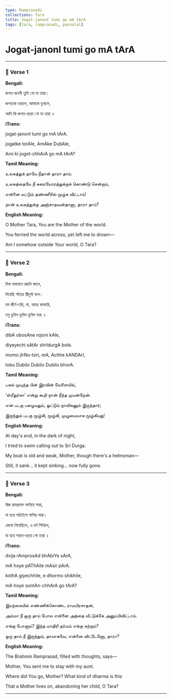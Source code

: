 ```yaml
---
type: Ramprasadi
collections: Tara
title: Jogat-janonI tumi go mA tArA
tags: [tara, ramprasadi, pannalal]
---
```


# Jogat-janonI tumi go mA tArA

---

### 🌟 **Verse 1**

**Bengali:**

জগত-জননী তুমি গো মা তারা।

জগতকে তরালে, আমাকে ডুবালে,

আমি কি জগত-ছাড়া গো মা তারা ॥

**iTrans:**

jogat-janonI tumi go mA tArA.

jogatke torAle, AmAke DubAle,

Ami ki jogot-chhArA go mA tArA?

**Tamil Meaning:**

உலகத்துக் தாயே நீதான் தாரா தாய்.

உலகத்தையே நீ கரையோரத்துக்குக் கொண்டு சென்றாய்,

என்னை மட்டும் தண்ணீரில் மூழ்க விட்டாய்!

நான் உலகத்துக்கு அஞ்சாதவன்தானா, தாரா தாய்?

**English Meaning:**

O Mother Tara, You are the Mother of the world.

You ferried the world across, yet left me to drown—

Am I somehow outside Your world, O Tara?

---

### 🌟 **Verse 2**

**Bengali:**

দিবা অবসানে রজনি কালে,

দিয়েছি সাঁতার শ্রীদুর্গা বলে।

মম জীর্ণ-তরি, মা, আছে কান্ডারি,

তবু ডুবিল ডুবিল ডুবিল ভরা ॥

**iTrans:**

dibA obosAne rojoni kAle,

diyeyechi sAtAr shrIdurgA bole.

momo jIrNo-tori, mA, Achhe kANDArI,

tobu Dubilo Dubilo Dubilo bhorA.

**Tamil Meaning:**

பகல் முடிந்த பின் இரவின் வேளையில்,

‘ஸ்ரீதுர்கா’ என்று கூறி நான் நீந்த முயன்றேன்.

என் படகு பழையதும், ஓட்டும் நாவிகனும் இருந்தார்;

இருந்தும் படகு மூழ்கி, மூழ்கி, முழுமையாக மூழ்கியது!

**English Meaning:**

At day's end, in the dark of night,

I tried to swim calling out to Sri Durga.

My boat is old and weak, Mother, though there's a helmsman—

Still, it sank… it kept sinking… now fully gone.

---

### 🌟 **Verse 3**

**Bengali:**

দ্বিজ রামপ্রসাদ ভাবিয়ে সারা,

মা হয়ে পাঠাইলে মাসির পারা।

কোথা গিয়েছিলে, এ ধর্ম শিখিলে,

মা হয়ে সন্তান-ছাড়া গো তারা ॥

**iTrans:**

dvija rAmprosAd bhAbiYe sArA,

mA hoye pAThAile mAsir pArA.

kothA giyechhile, e dhormo shikhile,

mA hoye sontAn-chhArA go tArA?

**Tamil Meaning:**

இயற்கையில் எண்ணிக்கொண்ட ராமபிரசாதன்,

அம்மா நீ ஒரு தாய் போல என்னை அத்தை வீட்டுக்கே அனுப்பிவிட்டாய்.

எங்கு போனாய்? இந்த மாதிரி தர்மம் எங்கு கற்றாய்?

ஒரு தாய் நீ இருந்தும், தாயாகவே, என்னை விட்டேனோ, தாரா?

**English Meaning:**

The Brahmin Ramprasad, filled with thoughts, says—

Mother, You sent me to stay with my aunt.

Where did You go, Mother? What kind of dharma is this

That a Mother lives on, abandoning her child, O Tara?

---
